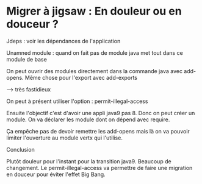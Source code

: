 # Migrer à jigsaw : En douleur ou en douceur ?

Jdeps : voir les dépendances de l'application

Unamned module : quand on fait pas de module java met tout dans ce module de base

On peut ouvrir des modules directement dans la commande java avec add-opens. Même chose pour l'export avec add-exports

--> très fastidieux

On peut à présent utiliser l'option : permit-illegal-access

Ensuite l'objectif c'est d'avoir une appli java9 pas 8. Donc on peut créer un module. On va déclarer les module dont on dépend avec require.

Ça empêche pas de devoir remettre les add-opens mais là on va pouvoir limiter l'ouverture au module vertx qui l'utilise.

Conclusion

Plutôt douleur pour l'instant pour la transition java9. Beaucoup de changement. Le permit-illegal-access va permettre de faire une migration en douceur pour éviter l'effet Big Bang.

